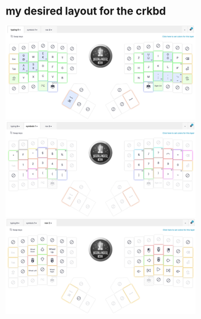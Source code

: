 # my desired layout for the crkbd
![Typing layer](layer0.jpg?raw=true "layer 0")
![Symbols layer](layer1.jpg?raw=true "layer 1")
![Navigation layer](layer2.jpg?raw=true "layer 2")
